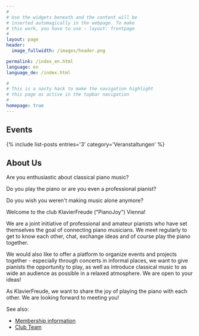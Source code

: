 ```yaml
---
#
# Use the widgets beneath and the content will be
# inserted automagically in the webpage. To make
# this work, you have to use › layout: frontpage
#
layout: page
header:
  image_fullwidth: /images/header.png

permalink: /index_en.html
language: en
language_de: /index.html

#
# This is a nasty hack to make the navigation highlight
# this page as active in the topbar navigation
#
homepage: true
---
```



## Events <a name="Veranstaltungen"/>

{% include list-posts entries='3' category='Veranstaltungen' %}


## About Us

Are you enthusiastic about classical piano music?

Do you play the piano or are you even a professional pianist?

Do you wish you weren't making music alone anymore?

Welcome to the club KlavierFreude ("PianoJoy") Vienna!

We are a joint initiative of professional and amateur pianists who have set themselves the goal of connecting piano musicians. We meet regularly to get to know each other, chat, exchange ideas and of course play the piano together.

We would also like to offer a platform to organize events and projects together - especially through concerts in informal places, we want to give pianists the opportunity to play, as well as introduce classical music to as wide an audience as possible in a relaxed atmosphere. We are open to your ideas!

As KlavierFreude, we want to share the joy of playing the piano with each other. We are looking forward to meeting you!


See also: 
* [Membership information](/mitgliedschaft_en/)
* [Club Team](/team_en/)

